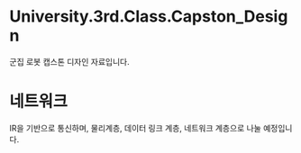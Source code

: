 # University.3rd.Class.Capston_Design
군집 로봇 캡스톤 디자인 자료입니다.     

# 네트워크
IR을 기반으로 통신하며, 물리계층, 데이터 링크 계층, 네트워크 계층으로 나눌 예정입니다.     
